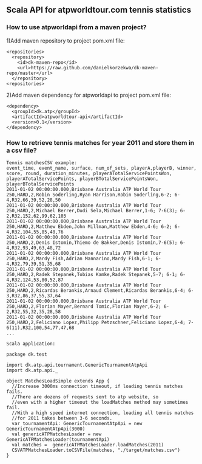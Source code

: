 Scala API for atpworldtour.com tennis statistics
------------------------------------------------


### How to use atpworldapi from a maven project?


1)Add maven repository to project pom.xml file:

    <repositories>
      <repository>
        <id>dk-maven-repo</id>
        <url>https://raw.github.com/danielkorzekwa/dk-maven-repo/master</url>
      </repository>
    <repositories>

2)Add maven dependency for atpworldapi to project pom.xml file:

    <dependency>
      <groupId>dk.atp</groupId>
      <artifactId>atpworldtour-api</artifactId>
      <version>0.1</version>
    </dependency>

### How to retrieve tennis matches for year 2011 and store them in a csv file? 


    Tennis matchesCSV example:
    event_time, event_name, surface, num_of_sets, playerA,playerB, winner, score, round, duration_minutes, playerATotalServicePointsWon, playerATotalServicePoints, playerBTotalServicePointsWon, playerBTotalServicePoints
    2011-01-02 00:00:00.000,Brisbane Australia ATP World Tour 250,HARD,2,Robin Soderling,Ryan Harrison,Robin Soderling,6-2; 6-4,R32,66,39,52,28,50
    2011-01-02 00:00:00.000,Brisbane Australia ATP World Tour 250,HARD,2,Michael Berrer,Dudi Sela,Michael Berrer,1-6; 7-6(3); 6-2,R32,152,62,99,62,103
    2011-01-02 00:00:00.000,Brisbane Australia ATP World Tour 250,HARD,2,Matthew Ebden,John Millman,Matthew Ebden,4-6; 6-2; 6-4,R32,104,55,85,48,76
    2011-01-02 00:00:00.000,Brisbane Australia ATP World Tour 250,HARD,2,Denis Istomin,Thiemo de Bakker,Denis Istomin,7-6(5); 6-4,R32,93,49,63,48,72
    2011-01-02 00:00:00.000,Brisbane Australia ATP World Tour 250,HARD,2,Mardy Fish,Adrian Mannarino,Mardy Fish,6-1; 6-4,R32,79,39,51,35,68
    2011-01-02 00:00:00.000,Brisbane Australia ATP World Tour 250,HARD,2,Radek Stepanek,Tobias Kamke,Radek Stepanek,5-7; 6-1; 6-4,R32,124,53,80,52,87
    2011-01-02 00:00:00.000,Brisbane Australia ATP World Tour 250,HARD,2,Ricardas Berankis,Arnaud Clement,Ricardas Berankis,6-4; 6-3,R32,86,37,55,37,64
    2011-01-02 00:00:00.000,Brisbane Australia ATP World Tour 250,HARD,2,Florian Mayer,Bernard Tomic,Florian Mayer,6-2; 6-2,R32,55,32,35,28,58
    2011-01-02 00:00:00.000,Brisbane Australia ATP World Tour 250,HARD,2,Feliciano Lopez,Philipp Petzschner,Feliciano Lopez,6-4; 7-6(11),R32,100,54,77,47,68
    ...
    
    Scala application:
    
    package dk.test
    
    import dk.atp.api.tournament.GenericTournamentAtpApi
    import dk.atp.api._
    
    object MatchesLoadSimple extends App {
      //Increase 3000ms connection timeout, if loading tennis matches fails. 
      //There are dozens of requests sent to atp website, so
      //even with a higher timeout the loadMatches method may sometimes fail. 
      //With a high speed internet connection, loading all tennis matches
      //for 2011 takes between 3-6 seconds.
      var tournamentApi: GenericTournamentAtpApi = new GenericTournamentAtpApi(3000)
      val genericATPMatchesLoader = new GenericATPMatchesLoader(tournamentApi)
      val matches =  genericATPMatchesLoader.loadMatches(2011)
      CSVATPMatchesLoader.toCSVFile(matches, "./target/matches.csv")
    }
